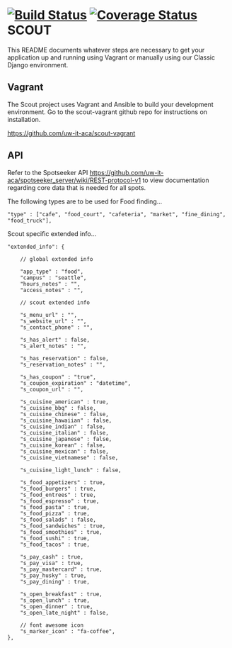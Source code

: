 [![Build Status](https://travis-ci.org/uw-it-aca/scout.svg?branch=develop)](https://travis-ci.org/uw-it-aca/scout)  [![Coverage Status](https://coveralls.io/repos/uw-it-aca/scout/badge.svg?branch=master&service=github)](https://coveralls.io/github/uw-it-aca/scout?branch=master)
SCOUT
=====

This README documents whatever steps are necessary to get your application up and running using Vagrant or manually using our Classic Django environment.

## Vagrant ##

The Scout project uses Vagrant and Ansible to build your development environment. Go to the scout-vagrant github repo for instructions on installation.

https://github.com/uw-it-aca/scout-vagrant


## API ##

Refer to the Spotseeker API https://github.com/uw-it-aca/spotseeker_server/wiki/REST-protocol-v1 to view documentation regarding core data that is needed for all spots.


The following types are to be used for Food finding...

    "type" : ["cafe", "food_court", "cafeteria", "market", "fine_dining", "food_truck"],


Scout specific extended info...

	"extended_info": {

		// global extended info

		"app_type" : "food",
		"campus" : "seattle",
		"hours_notes" : "",
		"access_notes" : "",

		// scout extended info

		"s_menu_url" : "",
		"s_website_url" : "",
		"s_contact_phone" : "",

		"s_has_alert" : false,
		"s_alert_notes" : "",

	    "s_has_reservation" : false,
		"s_reservation_notes" : "",

		"s_has_coupon" : "true",
		"s_coupon_expiration" : "datetime",
		"s_coupon_url" : "",

	    "s_cuisine_american" : true,
        "s_cuisine_bbq" : false,
		"s_cuisine_chinese" : false,
		"s_cuisine_hawaiian" : false,
        "s_cuisine_indian" : false,
		"s_cuisine_italian" : false,
        "s_cuisine_japanese" : false,
		"s_cuisine_korean" : false,
        "s_cuisine_mexican" : false,
		"s_cuisine_vietnamese" : false,

		"s_cuisine_light_lunch" : false,

        "s_food_appetizers" : true,
		"s_food_burgers" : true,
		"s_food_entrees" : true,
        "s_food_espresso" : true,
        "s_food_pasta" : true,
        "s_food_pizza" : true,
		"s_food_salads" : false,
		"s_food_sandwiches" : true,
        "s_food_smoothies" : true,
		"s_food_sushi" : true,
		"s_food_tacos" : true,

		"s_pay_cash" : true,
		"s_pay_visa" : true,
		"s_pay_mastercard" : true,
		"s_pay_husky" : true,
		"s_pay_dining" : true,

		"s_open_breakfast" : true,
		"s_open_lunch" : true,
		"s_open_dinner" : true,
		"s_open_late_night" : false,

        // font awesome icon
        "s_marker_icon" : "fa-coffee",
	},
